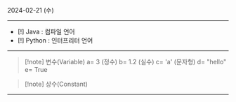 2024-02-21 (수)
<hr>


- [!] Java : 컴파일 언어
- [!] Python : 인터프리터 언어


<hr>


> [!note] 변수(Variable)
> a= 3 (정수)
> b= 1.2 (실수)
> c= 'a' (문자형)
> d= "hello"
> e= True



> [!note] 상수(Constant)



<hr>

